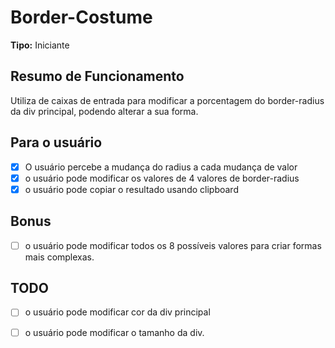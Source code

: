 # Border-Costume

**Tipo:** Iniciante

## Resumo de Funcionamento

Utiliza de caixas de entrada para modificar a porcentagem do border-radius da div principal, podendo alterar a sua forma. 

## Para o usuário

- [x] O usuário percebe a mudança do radius a cada mudança de valor
- [x] o usuário pode modificar os valores de 4 valores de border-radius
- [x] o usuário pode copiar o resultado usando clipboard

## Bonus

- [ ] o usuário pode modificar todos os 8 possíveis valores para criar formas mais complexas. 

## TODO

- [ ] o usuário pode modificar cor da div principal
- [ ] o usuário pode modificar o tamanho da div.

